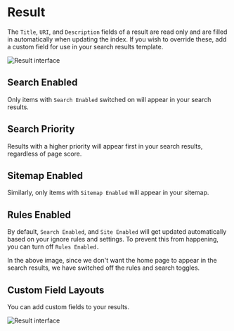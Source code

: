 # Result

The `Title`, `URI`, and `Description` fields of a result are read only and are
filled in automatically when updating the index. If you wish to override these,
add a custom field for use in your search results template.

<img src="/content/result.png" alt="Result interface">

## Search Enabled

Only items with `Search Enabled` switched on will appear in your search results.

## Search Priority

Results with a higher priority will appear first in your search results,
regardless of page score.

## Sitemap Enabled

Similarly, only items with `Sitemap Enabled` will appear in your sitemap.

## Rules Enabled

By default, `Search Enabled`, and `Site Enabled` will get updated automatically
based on your ignore rules and settings. To prevent this from happening, you
can turn off `Rules Enabled.`

In the above image, since we don't want the home page to appear in the
search results, we have switched off the rules and search toggles.

## Custom Field Layouts

You can add custom fields to your results.

<img src="/content/result-fields.png" alt="Result interface">
